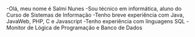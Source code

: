 -Olá, meu nome é Salmi Nunes
-Sou técnico em informática, aluno do Curso de Sistemas de Informação
-Tenho breve experiência com Java, JavaWeb, PHP, C e Javascript
-Tenho experiência com linguagens SQL
-Monitor de Lógica de Programação e Banco de Dados
